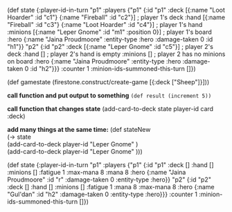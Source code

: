

(def state
  {:player-id-in-turn "p1"
   :players {"p1" {:id "p1"
                   :deck [{:name "Loot Hoarder" :id "c1"}
                          {:name "Fireball" :id "c2"}] ; player 1's deck
                   :hand [{:name "Fireball" :id "c3"}
                          {:name "Loot Hoarder" :id "c4"}] ; player 1's hand
                   :minions [{:name "Leper Gnome" :id "m1" :position 0}] ; player 1's board
                   :hero {:name "Jaina Proudmoore" :entity-type :hero :damage-taken 0 :id "h1"}}
            "p2" {:id "p2"
                  :deck [{:name "Leper Gnome" :id "c5"}] ; player 2's deck
                  :hand []  ; player 2's hand is empty
                  :minions []  ; player 2 has no minions on board
                  :hero {:name "Jaina Proudmoore" :entity-type :hero :damage-taken 0 :id "h2"}}}
   :counter 1
   :minion-ids-summoned-this-turn []})


(def gamestate (firestone.construct/create-game [{:deck ["Sheep"]}]))


**call function and put output to something**
`(def result (increment 5))`


**call function that changes state**
(add-card-to-deck state player-id card :deck)

**add many things at the same time:**
(def stateNew  
  (-> state  
      (add-card-to-deck player-id "Leper Gnome" )  
      (add-card-to-deck player-id "Leper Gnome" )))


(def state  {:player-id-in-turn             "p1"
             :players                       {"p1" {:id       "p1"
                                                   :deck     []
                                                   :hand     []
                                                   :minions  []
                                                   :fatigue  1
                                                   :max-mana 8
                                                   :mana     8
                                                   :hero     {:name         "Jaina Proudmoore"
                                                              :id           "r"
                                                              :damage-taken 0
                                                              :entity-type  :hero}}
                                             "p2" {:id       "p2"
                                                   :deck     []
                                                   :hand     []
                                                   :minions  []
                                                   :fatigue  1
                                                   :mana     8
                                                   :max-mana 8
                                                   :hero     {:name         "Gul'dan"
                                                              :id           "h2"
                                                              :damage-taken 0
                                                              :entity-type  :hero}}}
             :counter                       1
             :minion-ids-summoned-this-turn []})
